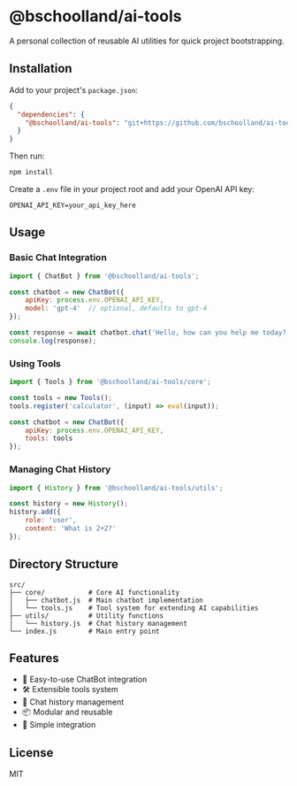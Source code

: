 # @bschoolland/ai-tools

A personal collection of reusable AI utilities for quick project bootstrapping.

## Installation

Add to your project's `package.json`:
```json
{
  "dependencies": {
    "@bschoolland/ai-tools": "git+https://github.com/bschoolland/ai-tools.git"
  }
}
```

Then run:
```bash
npm install
```

Create a `.env` file in your project root and add your OpenAI API key:
```
OPENAI_API_KEY=your_api_key_here
```

## Usage

### Basic Chat Integration

```javascript
import { ChatBot } from '@bschoolland/ai-tools';

const chatbot = new ChatBot({
    apiKey: process.env.OPENAI_API_KEY,
    model: 'gpt-4'  // optional, defaults to gpt-4
});

const response = await chatbot.chat('Hello, how can you help me today?');
console.log(response);
```

### Using Tools

```javascript
import { Tools } from '@bschoolland/ai-tools/core';

const tools = new Tools();
tools.register('calculator', (input) => eval(input));

const chatbot = new ChatBot({
    apiKey: process.env.OPENAI_API_KEY,
    tools: tools
});
```

### Managing Chat History

```javascript
import { History } from '@bschoolland/ai-tools/utils';

const history = new History();
history.add({
    role: 'user',
    content: 'What is 2+2?'
});
```

## Directory Structure

```
src/
├── core/           # Core AI functionality
│   ├── chatbot.js  # Main chatbot implementation
│   └── tools.js    # Tool system for extending AI capabilities
├── utils/          # Utility functions
│   └── history.js  # Chat history management
└── index.js        # Main entry point
```

## Features

- 🤖 Easy-to-use ChatBot integration
- 🛠️ Extensible tools system
- 📝 Chat history management
- 📦 Modular and reusable
- 🔌 Simple integration

## License

MIT